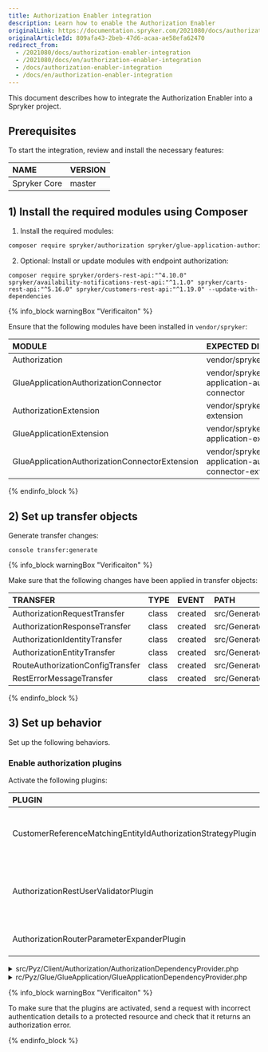 ```yaml
---
title: Authorization Enabler integration
description: Learn how to enable the Authorization Enabler
originalLink: https://documentation.spryker.com/2021080/docs/authorization-enabler-integration
originalArticleId: 809afa43-2beb-47d6-acaa-ae58efa62470
redirect_from:
  - /2021080/docs/authorization-enabler-integration
  - /2021080/docs/en/authorization-enabler-integration
  - /docs/authorization-enabler-integration
  - /docs/en/authorization-enabler-integration
---
```




This document describes how to integrate the Authorization Enabler into a Spryker project.

## Prerequisites

To start the integration, review and install the necessary features:

| NAME         | VERSION |
| :----------- | :------ |
| Spryker Core | master  |

## 1) Install the required modules using Composer

1. Install the required modules:

```bash
composer require spryker/authorization spryker/glue-application-authorization-connector --update-with-dependencies
```


2. Optional: Install or update modules with endpoint authorization:

```
composer require spryker/orders-rest-api:"^4.10.0" spryker/availability-notifications-rest-api:"^1.1.0" spryker/carts-rest-api:"^5.16.0" spryker/customers-rest-api:"^1.19.0" --update-with-dependencies
```





{% info_block warningBox "Verificaiton" %}

Ensure that the following modules have been installed in `vendor/spryker`:

| MODULE                                         | EXPECTED DIRECTORY                                           |
| :--------------------------------------------- | :----------------------------------------------------------- |
| Authorization                                  | vendor/spryker/authorization                                 |
| GlueApplicationAuthorizationConnector          | vendor/spryker/glue-application-authorization-connector      |
| AuthorizationExtension                         | vendor/spryker/authorization-extension                       |
| GlueApplicationExtension                       | vendor/spryker/glue-application-extension                    |
| GlueApplicationAuthorizationConnectorExtension | vendor/spryker/glue-application-authorization-connector-extension |



{% endinfo_block %}

## 2) Set up transfer objects

Generate transfer changes:

```
console transfer:generate
```

{% info_block warningBox "Verificaiton" %}

Make sure that the following changes have been applied in transfer objects:



| TRANSFER                         | TYPE  | EVENT   | PATH                                                         |
| :------------------------------- | :---- | :------ | :----------------------------------------------------------- |
| AuthorizationRequestTransfer     | class | created | src/Generated/Shared/Transfer/AuthorizationRequestTransfer.php |
| AuthorizationResponseTransfer    | class | created | src/Generated/Shared/Transfer/AuthorizationResponseTransfer.php |
| AuthorizationIdentityTransfer    | class | created | src/Generated/Shared/Transfer/AuthorizationIdentityTransfer.php |
| AuthorizationEntityTransfer      | class | created | src/Generated/Shared/Transfer/AuthorizationEntityTransfer.php |
| RouteAuthorizationConfigTransfer | class | created | src/Generated/Shared/Transfer/RouteAuthorizationConfigTransfer.php |
| RestErrorMessageTransfer         | class | created | src/Generated/Shared/Transfer/RestErrorMessageTransfer.php   |

 {% endinfo_block %}

## 3) Set up behavior

Set up the following behaviors.

### Enable authorization plugins

Activate the following plugins:

| PLUGIN                                                       | SPECIFICATION                                                | NAMESPACE                                                    |
| :----------------------------------------------------------- | :----------------------------------------------------------- | :----------------------------------------------------------- |
| CustomerReferenceMatchingEntityIdAuthorizationStrategyPlugin | Authorization rule for the route that uses the current strategy. | Spryker\Client\Customer\Plugin                               |
| AuthorizationRestUserValidatorPlugin                         | Validates a request if the route implements the authorization interface. | Spryker\Glue\GlueApplicationAuthorizationConnector\Plugin\GlueApplication |
| AuthorizationRouterParameterExpanderPlugin                   | Expands a route with additional parameters.                  | Spryker\Glue\GlueApplicationAuthorizationConnector\Plugin\GlueApplication |

<details>
<summary markdown='span'>src/Pyz/Client/Authorization/AuthorizationDependencyProvider.php</summary>

```php
<?php

namespace Pyz\Client\Authorization;

use Spryker\Client\Authorization\AuthorizationDependencyProvider as SprykerAuthorizationDependencyProvider;
use Spryker\Client\Customer\Plugin\Authorization\CustomerReferenceMatchingEntityIdAuthorizationStrategyPlugin;

class AuthorizationDependencyProvider extends SprykerAuthorizationDependencyProvider
{
    /**
     * @return \Spryker\Client\AuthorizationExtension\Dependency\Plugin\AuthorizationStrategyPluginInterface[]
     */
    protected function getAuthorizationStrategyPlugins(): array
    {
        return [
            new CustomerReferenceMatchingEntityIdAuthorizationStrategyPlugin(),
        ];
    }
}
```

</details>

<details>
<summary markdown='span'>rc/Pyz/Glue/GlueApplication/GlueApplicationDependencyProvider.php</summary>

```php
<?php

namespace Pyz\Glue\GlueApplication;

....
use Spryker\Glue\GlueApplicationAuthorizationConnector\Plugin\GlueApplication\AuthorizationRestUserValidatorPlugin;
use Spryker\Glue\GlueApplicationAuthorizationConnector\Plugin\GlueApplication\AuthorizationRouterParameterExpanderPlugin;
....

class GlueApplicationDependencyProvider extends SprykerAuthorizationDependencyProvider
{
    /**
     * @return @return \Spryker\Glue\GlueApplicationExtension\Dependency\Plugin\RestUserValidatorPluginInterface[]
     */
    protected function getRestUserValidatorPlugins(): array
    {
        return [
            new AuthorizationRestUserValidatorPlugin(),
        ];
    }

    /**
     * @return \Spryker\Glue\GlueApplicationExtension\Dependency\Plugin\RouterParameterExpanderPluginInterface[]
     */
    protected function getRouterParameterExpanderPlugins(): array
    {
        return [
            new AuthorizationRouterParameterExpanderPlugin(),
        ];
    }
}
```

 </details>

{% info_block warningBox "Verificaiton" %}

To make sure that the plugins are activated, send a request with incorrect authentication details to a protected resource and check that it returns an authorization error.

{% endinfo_block %}
